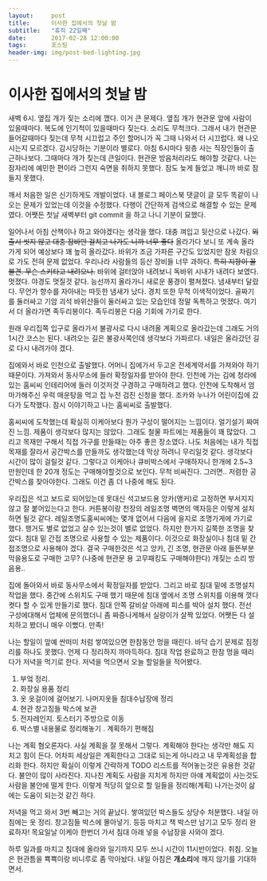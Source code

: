 ```yaml
---        
layout:	    post        
title: 	    이사한 집에서의 첫날 밤  
subtitle:   "휴직 22일째"        
date:       2017-02-28 12:00:00        
tags:       포스팅        
header-img: img/post-bed-lighting.jpg  
---        
```

  
# 이사한 집에서의 첫날 밤  
새벽 6시. 옆집 개가 짖는 소리에 깼다. 이거 큰 문제다. 옆집 개가 현관문 앞에 사람이 있을때마다. 복도에 인기척이 있을때마다 짖는다. 소리도 무척크다. 그래서 내가 현관문 들어갈때마다 짖는데 무척 시끄럽고 주인 할머니가 꼭 그때 나와서 더 시끄럽다. 왜 나오시는지 모르겠다. 감시당하는 기분이라 별로다. 아침 6시마다 윗층 사는 직장인들이 출근하나보다. 그때마다 개가 짖는데 큰일이다. 현관문 방음처리라도 해야할 것같다. 나는 잠자리에 예민한 편이라 그런지 숙면을 취하지 못했다. 잠도 늦게 들었고 깨니까 바로 잠들지 못했다.  
  
깨서 처음한 일은 신기하게도 개발이었다. 내 블로그 페이스북 댓글이 글 모두 똑같이 나오는 문제가 있었는데 이것을 수정했다. 다행이 간단하게 검색으로 해결할 수 있는 문제였다. 어쨋든 첫날 새벽부터 git commit 을 하고 나니 기분이 묘했다.  
  
일어나서 아침 산책이나 하고 와야겠다는 생각을 했다. 대충 껴입고 뒷산으로 나갔다. ~~외출시 씻지 않고 대충 잠바만 걸치고 나가도 니까 너무 좋다~~ 올라가다 보니 또 계속 올라가게 되어 예상보다 꽤 높히 올라갔다. 바위가 조금 가파른 구간도 있었지만 잠옷 차림으로 가도 전혀 문제 없었다. 우리나라 사람들의 등산 장비들 너무 과하다. ~~특히 지팡이 꼴불견. 무슨 스키타고 내려오나.~~ 바위에 걸터앉아 내려보니 독바위 시내가 내려다 보였다. 멋졌다. 야경도 멋질것 같다. 능선까지 올라가니 새로운 풍경이 펼쳐졌다. 냄새부터 달랐다. 무언가 향수를 자아내는 따듯한 냄새가 났다. 경치 또한 무척 이색적이었다. 골짜기를 둘러싸고 기암 괴석 바위산들이 둘러싸고 있는 모습인데 정말 독특하고 멋졌다. 여기서 더 올라가면 족두리봉이다. 족두리봉은 다음 기회에 가기로 한다.  
  
원래 우리집쪽 입구로 올라가서 불광사로 다시 내려올 계획으로 올라갔는데 그래도 거의 1시간 코스는 된다. 내려오는 길은 불광사쪽인데 생각보다 가파르다. 내일은 올라갔던 길로 다시 내려가야 겠다.  
  
집에와서 바로 인천으로 출발했다. 어머니 집에가서 두고온 전세계약서를 가져와야 하기 때문이다. 가져와서 동사무소에 들러 확정일자를 받아야 한다. 인천에 가는 김에 청라에 있는 홈씨씨 인테리어에 들러 이것저것 구경하고 구매하려고 했다. 인천에 도착해서 엄마가해주신 우럭 매운탕을 먹고 집 누전 검진 신청을 했다. 조카와 누나가 어린이집에 갔다가 도착했다. 잠시 이야기하고 나는 홈씨씨로 출발했다.  
  
홈씨씨에 도착했는데 확실히 이케아보다 뭔가 구성이 떨어지는 느낌이다. 얼기설기 짜여진 느낌. 제품이 생각보다 많지는 않았다. 그래도 철물 파트에는 제품들이 꽤 많았다. 그리고 목재만 구해서 직접 가구를 만들때는 아주 좋은 장소였다. 나도 처음에는 내가 직접 목재를 잘라서 공간박스를 만들까도 생각했는데 막상 하려니 무리일것 같다. 생각보다 시간이 많이 걸릴것 같다. 그렇다고 이케아나 큐비박스에서 구매하자니 한개에 2.5~3 만원인데 한 20개 정도는 구매해야할것으로 보인다. 무척 비싸진다. 그러면.. 저렴한 공간박스를 찾아야한다. 그래도 이건 좀 더 나중에 해도 된다.  
  
우리집은 석고 보드로 되어있는데 못대신 석고보드용 앙카(앵커)로 고정하면 부서지지않고 잘 붙어있는다고 한다. 커튼봉이랑 천장의 레일조명 벽면의 액자등은 이렇게 설치하면 될것 같다. 레일조명도홈씨씨에는 몇개 없어서 다음에 을지로 조명가게에 가기로 했다. 행거도 별로 없었고 살수 있는것이 별로 없었다. 하지만 한가지 길쭉한 조명을 찾았다. 침대 밑 간접 조명으로 사용할 수 있는 제품이다. 이것으로 화장실이나 침대 밑 간접조명으로 사용해야 겠다. 결국 구매한것은 석고 앙카, 긴 조명, 현관문 아래 들뜬부분 막을용도로 구매한 고무? (나중에 현관문 용 고무패킹도 구매해야한다) 개짖는 소리 방음용..  
  
집에 돌아와서 바로 동사무소에서 확정일자를 받았다. 그리고 바로 침대 밑에 조명설치 작업을 했다. 중간에 스위치도 구매 했기 때문에 침대 옆에서 조명 스위치를 이용해 껏다켯다 할 수 있게 만들기로 했다. 침대 안쪽 갈비살 아래에 피스를 박아 설치 했다. 전선 구성에대해서 업체에 문의했더니 좀 짜증나게해서 실랑이가 살짝 있었다. 어쨋든 다 설치하고 봤더니 매우 이뻤다. 만족!  
  
 나는 할일이 앞예 싼떠미 처럼 쌓여있으면 한참동안 멍을 때린다. 바닥 습기 문제로 짐정리를 하나도 못했다. 언제 다 정리하지 까마득하다. 침대 작업 완료하고 한참 멍을 때리다가 저녁을 먹기로 한다. 저녁을 먹으면서 오늘 할일들을 적어봤다.  
  
 1. 부엌 정리.  
 2. 화장실 용품 정리  
 3. 옷 옷걸이에 걸어보기. 나머지옷들 침대수납장에 정리  
 4. 현관 창고짐들 박스에 보관  
 5. 전자레인지. 토스터기 주방으로 이동  
 6. 박스별 내용물로 정리해놓기 . 계획하기 편해짐  
  
 나는 계획 혐오론자다. 사실 계획을 잘 못해서 그렇다. 계획해야 한다는 생각만 해도 지치고 힘이 든다. 어차피 세상일은 계획한다고 그대로 되는게 아니라고 내 무계획성을 합리화 한다. 하지만 확실이 이렇게 간략하게 TODO 리스트를 적어놓는것은 유용한 것같다. 불안이 많이 사라진다. 지나친 계획도 사람을 지치게 하지만 아얘 계획없이 사는것도 사람을 불안에 떨게 한다. 이렇게 적당히 앞으로 할 일들을 정리해(계획) 나가는것이 삶에는 도움이 되는것 같긴 하다.  
  
 저녁을 먹고 와서 3번 빼고는 거의 끝났다. 쌓여있던 박스들도 상당수 처분했다. 내일 아침에는 옷 정리. 창고짐들 박스에 몰아넣기. 등등 마치고 책 박스만 남기고 모두 정리 완료하자! 목요일날 이케아 한번더 가서 침대 아래 넣을 수납장을 사와야 겠다.  
  
 하루 일과를 마치고 침대에 올라와 일기까지 모두 쓰니 시간이 11시반이었다. 취침. 오늘은 현관틈을 뾱뾱이랑 비니루로 좀 막아놨다. 내일 아침은 **개소리**에 깨지 않기를 기대하면서.  
